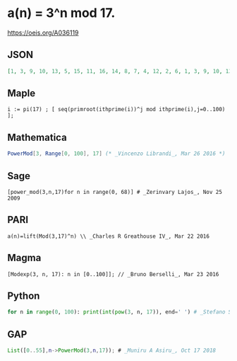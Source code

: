 # a\(n\) \= 3^n mod 17\.
https://oeis.org/A036119
## JSON
```JSON
[1, 3, 9, 10, 13, 5, 15, 11, 16, 14, 8, 7, 4, 12, 2, 6, 1, 3, 9, 10, 13, 5, 15, 11, 16, 14, 8, 7, 4, 12, 2, 6, 1, 3, 9, 10, 13, 5, 15, 11, 16, 14, 8, 7, 4, 12, 2, 6, 1, 3, 9, 10, 13, 5, 15, 11, 16, 14, 8, 7, 4, 12, 2, 6, 1, 3, 9, 10]
```
## Maple
```Maple
i := pi(17) ; [ seq(primroot(ithprime(i))^j mod ithprime(i),j=0..100) ];
```
## Mathematica
```Mathematica
PowerMod[3, Range[0, 100], 17] (* _Vincenzo Librandi_, Mar 26 2016 *)
```
## Sage
```Sage
[power_mod(3,n,17)for n in range(0, 68)] # _Zerinvary Lajos_, Nov 25 2009
```
## PARI
```PARI
a(n)=lift(Mod(3,17)^n) \\ _Charles R Greathouse IV_, Mar 22 2016
```
## Magma
```Magma
[Modexp(3, n, 17): n in [0..100]]; // _Bruno Berselli_, Mar 23 2016
```
## Python
```Python
for n in range(0, 100): print(int(pow(3, n, 17)), end=' ') # _Stefano Spezia_, Oct 17 2018
```
## GAP
```GAP
List([0..55],n->PowerMod(3,n,17)); # _Muniru A Asiru_, Oct 17 2018
```
